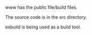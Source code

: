 www has the public file/build files.

The source code is in the src directory.

esbuild is being used as a build tool.

